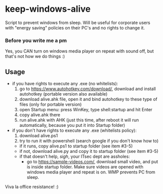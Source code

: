 # keep-windows-alive
Script to prevent windows from sleep. Will be useful for corporate users with "energy saving" policies on their PC's and no rights to change it.

### Before you write me a pm
Yes, you CAN turn on windows media player on repeat with sound off, but that's not how we do things :)

## Usage
- if you have rights to execute any .exe (no whitelists):
  1. go to https://www.autohotkey.com/download/, download and install autohotkey (portable version also available)
  2. download alive.ahk file, open it and bind autohotkey to these type of files (only for portable version)
  3. open Startup menu: press WinKey, type shell:startup and hit Enter
  4. copy alive.ahk there
  5. run alive.ahk with AHK (just this time, after reboot it will run automatically, because you put it into Startup folder)
- if you don't have rights to execute any .exe (whitelists policy):
  1. download alive.ps1
  2. try to run it with powershell (search google if you don't know how to)
    - if it runs, copy alive.ps1 to startup folder (see item #3-5)
    - if not, download alive.py and copy it to startup folder (see item #3-5)
    - if that doesn't help, *sigh*, your ITsec dept are assholes:
      - go to https://sample-videos.com/, download small video, and put is inside startup folder. Make sure videos are opened with windows media player and repeat is on. WMP prevents PC from sleep.
      
Viva la office resistance! :) 
